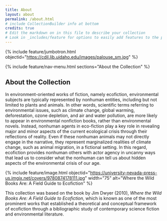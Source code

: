 ```yaml
---
title: About
layout: about
permalink: /about.html
# include CollectionBuilder info at bottom
credits: true
# Edit the markdown on in this file to describe your collection
# Look in _includes/feature for options to easily add features to the page
---
```


{% include feature/jumbotron.html objectid="https://cdil.lib.uidaho.edu/images/palouse_sm.jpg" %}

{% include feature/nav-menu.html sections="About the Collection" %}

## About the Collection

In environment-oriented works of fiction, namely ecofiction, environmental subjects are typically represented by nonhuman entities, including but not limited to plants and animals. In other words, scientific terms referring to environmental issues, such as climate change, global warming, deforestation, ozone depletion, and air and water pollution, are more likely to appear in environmental nonfiction books, rather than environmental novels. Instead, nonhuman agents in eco-fiction play a key role in revealing major and minor aspects of the current ecological crisis through their reflections of reality. Even if these nonhuman animals may not directly engage in the narrative, they represent marginalized realities of climate change, such as animal migration, in a fictional setting. In this regard, ecofiction provides nonhuman others with actor agency in uncanny ways that lead us to consider what the nonhuman can tell us about hidden aspects of the environmental crisis of our age.

{% include feature/image.html objectid="https://university-nevada-press-us.imgix.net/covers/9780874178111.jpg" width="75" alt="Where the Wild Books Are: A Field Guide to Ecofiction" %}

This collection was based on the book by Jim Dwyer (2010), _Where the Wild Books Are: A Field Guide to Ecofiction_, which is known as one of the most prominent
works that established a theoretical and conceptual framework of ecofiction through a bibliographic study of contemporary science fiction and environmental literature.
